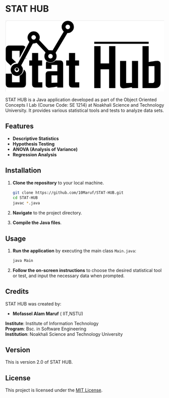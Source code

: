 # STAT HUB

![STAT HUB Logo](logo.png)

STAT HUB is a Java application developed as part of the Object Oriented Concepts I Lab (Course Code: SE 1214) at Noakhali Science and Technology University. It provides various statistical tools and tests to analyze data sets.

## Features

- **Descriptive Statistics** 
- **Hypothesis Testing**
- **ANOVA (Analysis of Variance)**
- **Regression Analysis**

## Installation

1. **Clone the repository** to your local machine.
   ```bash
   git clone https://github.com/10Maruf/STAT-HUB.git
   cd STAT-HUB
   javac *.java

2. **Navigate** to the project directory.

3. **Compile the Java files**.


## Usage

1. **Run the application** by executing the main class `Main.java`:
   ```bash
   java Main

2. **Follow the on-screen instructions** to choose the desired statistical tool or test, and input the necessary data when prompted.

## Credits

STAT HUB was created by:

- **Mofassel Alam Maruf** ( IIT,NSTU)

**Institute**: Institute of Information Technology  
**Program**: Bsc. in Software Engineering  
**Institution**: Noakhali Science and Technology University  

## Version
This is version 2.0 of STAT HUB. 

## License

This project is licensed under the [MIT License](https://github.com/10Maruf/STAT-HUB/blob/main/LICENSE).
